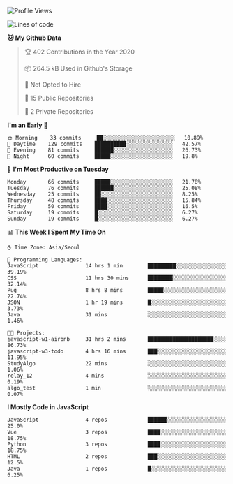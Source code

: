 <!--START_SECTION:waka-->
![Profile Views](http://img.shields.io/badge/Profile%20Views-165-blue)

![Lines of code](https://img.shields.io/badge/From%20Hello%20World%20I%27ve%20Written-34.4%20million%20lines%20of%20code-blue)

**🐱 My Github Data** 

> 🏆 402 Contributions in the Year 2020
 > 
> 📦 264.5 kB Used in Github's Storage 
 > 
> 🚫 Not Opted to Hire
 > 
> 📜 15 Public Repositories
 > 
> 🔑 2 Private Repositories 

**I'm an Early 🐤** 

```text
🌞 Morning    33 commits     ██░░░░░░░░░░░░░░░░░░░░░░░   10.89% 
🌆 Daytime    129 commits    ██████████░░░░░░░░░░░░░░░   42.57% 
🌃 Evening    81 commits     ██████░░░░░░░░░░░░░░░░░░░   26.73% 
🌙 Night      60 commits     █████░░░░░░░░░░░░░░░░░░░░   19.8%

```
📅 **I'm Most Productive on Tuesday** 

```text
Monday       66 commits     █████░░░░░░░░░░░░░░░░░░░░   21.78% 
Tuesday      76 commits     ██████░░░░░░░░░░░░░░░░░░░   25.08% 
Wednesday    25 commits     ██░░░░░░░░░░░░░░░░░░░░░░░   8.25% 
Thursday     48 commits     ████░░░░░░░░░░░░░░░░░░░░░   15.84% 
Friday       50 commits     ████░░░░░░░░░░░░░░░░░░░░░   16.5% 
Saturday     19 commits     █░░░░░░░░░░░░░░░░░░░░░░░░   6.27% 
Sunday       19 commits     █░░░░░░░░░░░░░░░░░░░░░░░░   6.27%

```


📊 **This Week I Spent My Time On** 

```text
⌚︎ Time Zone: Asia/Seoul

💬 Programming Languages: 
JavaScript               14 hrs 1 min        █████████░░░░░░░░░░░░░░░░   39.19% 
CSS                      11 hrs 30 mins      ████████░░░░░░░░░░░░░░░░░   32.14% 
Pug                      8 hrs 8 mins        █████░░░░░░░░░░░░░░░░░░░░   22.74% 
JSON                     1 hr 19 mins        █░░░░░░░░░░░░░░░░░░░░░░░░   3.73% 
Java                     31 mins             ░░░░░░░░░░░░░░░░░░░░░░░░░   1.46%

🐱‍💻 Projects: 
javascript-w1-airbnb     31 hrs 2 mins       █████████████████████░░░░   86.73% 
javascript-w3-todo       4 hrs 16 mins       ███░░░░░░░░░░░░░░░░░░░░░░   11.95% 
StudyAlgo                22 mins             ░░░░░░░░░░░░░░░░░░░░░░░░░   1.06% 
relay_12                 4 mins              ░░░░░░░░░░░░░░░░░░░░░░░░░   0.19% 
algo_test                1 min               ░░░░░░░░░░░░░░░░░░░░░░░░░   0.07%

```

**I Mostly Code in JavaScript** 

```text
JavaScript               4 repos             ██████░░░░░░░░░░░░░░░░░░░   25.0% 
Vue                      3 repos             ████░░░░░░░░░░░░░░░░░░░░░   18.75% 
Python                   3 repos             ████░░░░░░░░░░░░░░░░░░░░░   18.75% 
HTML                     2 repos             ███░░░░░░░░░░░░░░░░░░░░░░   12.5% 
Java                     1 repos             █░░░░░░░░░░░░░░░░░░░░░░░░   6.25%

```



<!--END_SECTION:waka-->
